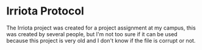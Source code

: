 # Irriota Protocol

The Irriota project was created for a project assignment at my campus, this was created by several people, but I'm not too sure if it can be used because this project is very old and I don't know if the file is corrupt or not. 
